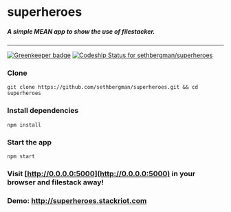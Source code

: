 # superheroes
##### A simple MEAN app to show the use of filestacker.
------------------------------------

[![Greenkeeper badge](https://badges.greenkeeper.io/sethbergman/superheroes.svg)](https://greenkeeper.io/)
[ ![Codeship Status for sethbergman/superheroes](https://codeship.com/projects/786f6e90-157c-0134-48ed-06f03778d1be/status?branch=master)](https://codeship.com/projects/158109)

### Clone
```
git clone https://github.com/sethbergman/superheroes.git && cd superheroes
```
### Install dependencies
```
npm install
```
### Start the app
```
npm start
```
### Visit [http://0.0.0.0:5000](http://0.0.0.0:5000) in your browser and filestack away!

### Demo: <a href="http://superheroes.stackriot.com" target="_blank">http://superheroes.stackriot.com</a>
